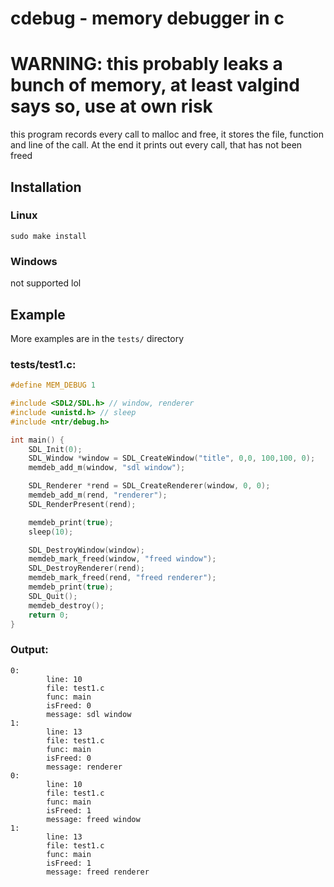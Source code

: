 # cdebug - memory debugger in c

# WARNING: this probably leaks a bunch of memory, at least valgind says so, use at own risk

this program records every call to malloc and free, it stores the file, function and line of the call. At the end it prints out every call, that has not been freed

## Installation

### Linux

```
sudo make install
```

### Windows

not supported lol

## Example

More examples are in the `tests/` directory

### tests/test1.c:
```c
#define MEM_DEBUG 1

#include <SDL2/SDL.h> // window, renderer
#include <unistd.h> // sleep
#include <ntr/debug.h>

int main() {
	SDL_Init(0);
	SDL_Window *window = SDL_CreateWindow("title", 0,0, 100,100, 0);
	memdeb_add_m(window, "sdl window");

	SDL_Renderer *rend = SDL_CreateRenderer(window, 0, 0);
	memdeb_add_m(rend, "renderer");
	SDL_RenderPresent(rend);

	memdeb_print(true);
	sleep(10);

	SDL_DestroyWindow(window);
	memdeb_mark_freed(window, "freed window");
	SDL_DestroyRenderer(rend);
	memdeb_mark_freed(rend, "freed renderer");
	memdeb_print(true);
	SDL_Quit();
	memdeb_destroy();
	return 0;
}
```
### Output:
```
0:
        line: 10
        file: test1.c
        func: main
        isFreed: 0
        message: sdl window
1:
        line: 13
        file: test1.c
        func: main
        isFreed: 0
        message: renderer
0:
        line: 10
        file: test1.c
        func: main
        isFreed: 1
        message: freed window
1:
        line: 13
        file: test1.c
        func: main
        isFreed: 1
        message: freed renderer
```
